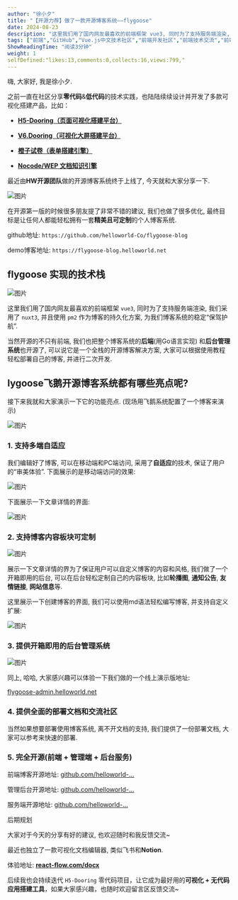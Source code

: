 ```yaml
---
author: "徐小夕"
title: "【开源力荐】做了一款开源博客系统——flygoose"
date: 2024-08-23
description: "这里我们用了国内网友最喜欢的前端框架 vue3, 同时为了支持服务端渲染, 我们采用了 nuxt3, 并且使用 pm2`作为博客的持久化方案, 为我们博客系统的稳定“保驾护航”"
tags: ["前端","GitHub","Vue.js中文技术社区","前端开发社区","前端技术交流","前端框架教程","JavaScript 学习资源","CSS 技巧与最佳实践","HTML5 最新动态","前端工程师职业发展","开源前端项目","前端技术趋势"]
ShowReadingTime: "阅读3分钟"
weight: 1
selfDefined:"likes:13,comments:0,collects:16,views:799,"
---
```

嗨, 大家好, 我是徐小夕.

之前一直在社区分享**零代码**&**低代码**的技术实践，也陆陆续续设计并开发了多款可视化搭建产品，比如：

*   [**H5-Dooring（页面可视化搭建平台）**](https://link.juejin.cn?target=https%3A%2F%2Fgithub.com%2FMrXujiang%2Fh5-Dooring "https://link.juejin.cn?target=https%3A%2F%2Fgithub.com%2FMrXujiang%2Fh5-Dooring")
    
*   [**V6.Dooring（可视化大屏搭建平台）**](https://juejin.cn/post/6981257575425654792 "https://juejin.cn/post/6981257575425654792")
    
*   [**橙子试卷（表单搭建引擎）**](https://juejin.cn/post/7337575515803893786 "https://juejin.cn/post/7337575515803893786")
    
*   [**Nocode/WEP 文档知识引擎**](https://link.juejin.cn?target=https%3A%2F%2Fgithub.com%2FMrXujiang%2FNocode-Wep "https://link.juejin.cn?target=https%3A%2F%2Fgithub.com%2FMrXujiang%2FNocode-Wep")
    

最近由**HW开源团队**做的开源博客系统终于上线了, 今天就和大家分享一下.

![图片](/images/jueJin/243b6e7efcca4f8.png)

在开源第一版的时候很多朋友提了非常不错的建议, 我们也做了很多优化, 最终目标是让任何人都能轻松拥有一套**精美且可定制**的个人博客系统.

github地址: `https://github.com/helloworld-Co/flygoose-blog`

demo博客地址: `https://flygoose-blog.helloworld.net`

flygoose 实现的技术栈
---------------

![图片](/images/jueJin/d8d4efbc6526437.png)

这里我们用了国内网友最喜欢的前端框架 `vue3`, 同时为了支持服务端渲染, 我们采用了 `nuxt3`, 并且使用 `pm2` 作为博客的持久化方案, 为我们博客系统的稳定“保驾护航”.

当然开源的不只有前端, 我们也把整个博客系统的**后端**(用Go语言实现) 和**后台管理系统**也开源了, 可以说它是一个全栈的开源博客解决方案, 大家可以根据使用教程轻松部署自己的博客, 并进行二次开发.

lygoose飞鹅开源博客系统都有哪些亮点呢?
-----------------------

接下来我就和大家演示一下它的功能亮点. (现场用飞鹅系统配置了一个博客来演示)

![图片](/images/jueJin/ce1890e2db2b450.png)

### 1\. 支持多端自适应

我们编辑好了博客, 可以在移动端和PC端访问, 采用了**自适应**的技术, 保证了用户的“审美体验”. 下面展示的是移动端访问的效果:

![图片](/images/jueJin/5ee2bdbd338345f.png)

下面展示一下文章详情的界面:

![图片](/images/jueJin/27e0b0c7912a442.png)

### 2\. 支持博客内容板块可定制

![图片](/images/jueJin/be0794073b76487.png)

展示一下文章详情的界为了保证用户可以自定义博客的内容和风格, 我们做了一个开箱即用的后台, 可以在后台轻松定制自己的内容板块, 比如**轮播图**, **通知公告**, **友情链接**, **网站信息**等.

这里展示一下创建博客的界面, 我们可以使用md语法轻松编写博客, 并支持自定义扩展:

![图片](/images/jueJin/a0d264f7b2d24c6.png)

### 3\. 提供开箱即用的后台管理系统

![图片](/images/jueJin/1c674d6e33e14ba.png)

同上, 哈哈, 大家感兴趣可以体验一下我们做的一个线上演示版地址:

[flygoose-admin.helloworld.net](https://link.juejin.cn?target=https%3A%2F%2Fflygoose-admin.helloworld.net "https://flygoose-admin.helloworld.net")

### 4\. 提供全面的部署文档和交流社区

当然如果想要部署使用博客系统, 离不开文档的支持, 我们提供了一份部署文档, 大家可以参考来快速的部署.

### 5\. 完全开源(前端 + 管理端 + 后台服务)

前端博客开源地址: [github.com/helloworld-…](https://link.juejin.cn?target=https%3A%2F%2Fgithub.com%2Fhelloworld-Co%2Fflygoose-blog "https://github.com/helloworld-Co/flygoose-blog")

管理后台开源地址: [github.com/helloworld-…](https://link.juejin.cn?target=https%3A%2F%2Fgithub.com%2Fhelloworld-Co%2Fflygoose-blog-admin "https://github.com/helloworld-Co/flygoose-blog-admin")

服务端开源地址: [github.com/helloworld-…](https://link.juejin.cn?target=https%3A%2F%2Fgithub.com%2Fhelloworld-Co%2Fflygoose-api "https://github.com/helloworld-Co/flygoose-api")

后期规划

大家对于今天的分享有好的建议, 也欢迎随时和我反馈交流~

最近也独立了一款可视化文档编辑器, 类似飞书和**Notion**.

体验地址: **[react-flow.com/docx](https://link.juejin.cn?target=http%3A%2F%2Freact-flow.com%2Fdocx "http://react-flow.com/docx")**

后续我也会持续迭代 `H5-Dooring` 零代码项目，让它成为最好用的**可视化 + 无代码应用搭建工具**，如果大家感兴趣，也随时欢迎留言区反馈交流~